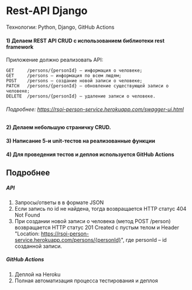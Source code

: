 # Rest-API Django
Технологии: Python, Django, GitHub Actions

#### 1) Делаем REST API CRUD  с использованием библиотеки rest framework

   Приложение должно реализовать API:
      
    GET     /persons/{personId} – информация о человеке;
    GET     /persons – информация по всем людям;
    POST    /persons – создание новой записи о человеке;
    PATCH   /persons/{personId} – обновление существующей записи о человеке;
    DELETE  /persons/{personId} – удаление записи о человеке.

###### Подробнее: <https://rsoi-person-service.herokuapp.com/swagger-ui.html>
#### 2) Делаем небольшую страничку CRUD.
#### 3) Написание 5-и unit-тестов на реализованные функции
#### 4) Для проведения тестов и деплоя используется GitHub Actions
## Подробнее
##### API
1) Запросы/ответы в в формате JSON
2) Если запись по id не найдена, тогда возвращается HTTP статус 404 Not Found
3) При создании новой записи о человека (метод POST /person) возвращается HTTP статус 201 Created с пустым телом и Header "Location: https://rsoi-person-service.herokuapp.com/persons/{personId}", где personId – id созданной записи.
##### GitHub Actions
1) Деплой на Heroku
2) Полная автоматизация процесса тестирования и деплоя 
